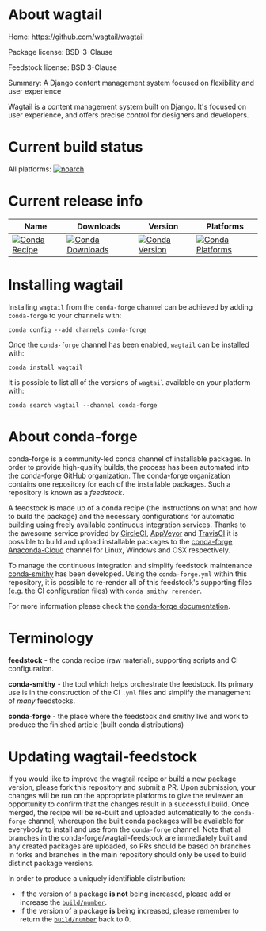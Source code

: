 About wagtail
=============

Home: https://github.com/wagtail/wagtail

Package license: BSD-3-Clause

Feedstock license: BSD 3-Clause

Summary: A Django content management system focused on flexibility and user experience 

Wagtail is a content management system built on Django. It's focused on user experience,
and offers precise control for designers and developers.


Current build status
====================

All platforms:
[![noarch](https://img.shields.io/circleci/project/github/conda-forge/wagtail-feedstock/master.svg?label=noarch)](https://circleci.com/gh/conda-forge/wagtail-feedstock)

Current release info
====================

| Name | Downloads | Version | Platforms |
| --- | --- | --- | --- |
| [![Conda Recipe](https://img.shields.io/badge/recipe-wagtail-green.svg)](https://anaconda.org/conda-forge/wagtail) | [![Conda Downloads](https://img.shields.io/conda/dn/conda-forge/wagtail.svg)](https://anaconda.org/conda-forge/wagtail) | [![Conda Version](https://img.shields.io/conda/vn/conda-forge/wagtail.svg)](https://anaconda.org/conda-forge/wagtail) | [![Conda Platforms](https://img.shields.io/conda/pn/conda-forge/wagtail.svg)](https://anaconda.org/conda-forge/wagtail) |

Installing wagtail
==================

Installing `wagtail` from the `conda-forge` channel can be achieved by adding `conda-forge` to your channels with:

```
conda config --add channels conda-forge
```

Once the `conda-forge` channel has been enabled, `wagtail` can be installed with:

```
conda install wagtail
```

It is possible to list all of the versions of `wagtail` available on your platform with:

```
conda search wagtail --channel conda-forge
```


About conda-forge
=================

conda-forge is a community-led conda channel of installable packages.
In order to provide high-quality builds, the process has been automated into the
conda-forge GitHub organization. The conda-forge organization contains one repository
for each of the installable packages. Such a repository is known as a *feedstock*.

A feedstock is made up of a conda recipe (the instructions on what and how to build
the package) and the necessary configurations for automatic building using freely
available continuous integration services. Thanks to the awesome service provided by
[CircleCI](https://circleci.com/), [AppVeyor](http://www.appveyor.com/)
and [TravisCI](https://travis-ci.org/) it is possible to build and upload installable
packages to the [conda-forge](https://anaconda.org/conda-forge)
[Anaconda-Cloud](http://docs.anaconda.org/) channel for Linux, Windows and OSX respectively.

To manage the continuous integration and simplify feedstock maintenance
[conda-smithy](http://github.com/conda-forge/conda-smithy) has been developed.
Using the ``conda-forge.yml`` within this repository, it is possible to re-render all of
this feedstock's supporting files (e.g. the CI configuration files) with ``conda smithy rerender``.

For more information please check the [conda-forge documentation](https://conda-forge.org/docs/).

Terminology
===========

**feedstock** - the conda recipe (raw material), supporting scripts and CI configuration.

**conda-smithy** - the tool which helps orchestrate the feedstock.
                   Its primary use is in the construction of the CI ``.yml`` files
                   and simplify the management of *many* feedstocks.

**conda-forge** - the place where the feedstock and smithy live and work to
                  produce the finished article (built conda distributions)


Updating wagtail-feedstock
==========================

If you would like to improve the wagtail recipe or build a new
package version, please fork this repository and submit a PR. Upon submission,
your changes will be run on the appropriate platforms to give the reviewer an
opportunity to confirm that the changes result in a successful build. Once
merged, the recipe will be re-built and uploaded automatically to the
`conda-forge` channel, whereupon the built conda packages will be available for
everybody to install and use from the `conda-forge` channel.
Note that all branches in the conda-forge/wagtail-feedstock are
immediately built and any created packages are uploaded, so PRs should be based
on branches in forks and branches in the main repository should only be used to
build distinct package versions.

In order to produce a uniquely identifiable distribution:
 * If the version of a package **is not** being increased, please add or increase
   the [``build/number``](http://conda.pydata.org/docs/building/meta-yaml.html#build-number-and-string).
 * If the version of a package **is** being increased, please remember to return
   the [``build/number``](http://conda.pydata.org/docs/building/meta-yaml.html#build-number-and-string)
   back to 0.